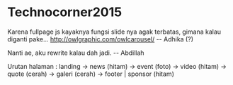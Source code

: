 Technocorner2015
================

Karena fullpage js kayaknya fungsi slide nya agak terbatas, gimana kalau diganti pake...
http://owlgraphic.com/owlcarousel/
-- Adhika (?)

Nanti ae, aku rewrite kalau dah jadi.
-- Abdillah

Urutan halaman : landing -> news (hitam) -> event (foto) -> video (hitam) -> quote (cerah) -> galeri (cerah) -> footer | sponsor (hitam)
